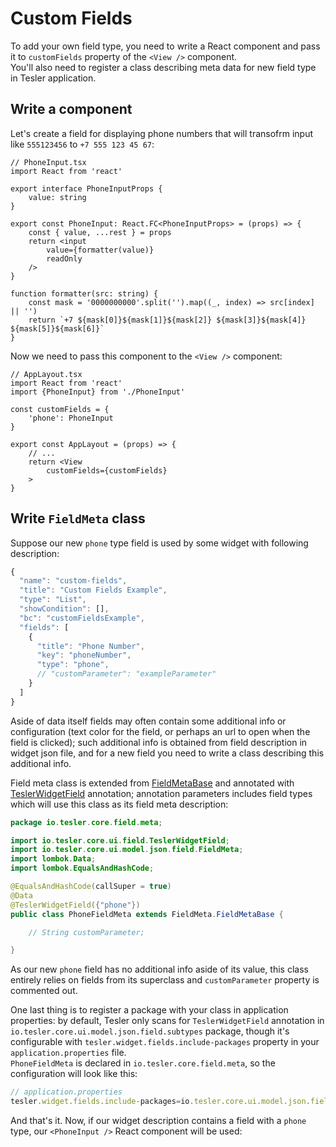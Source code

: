 # Custom Fields

To add your own field type, you need to write a React component and pass it to `customFields` property of the `<View />` component.  
You'll also need to register a class describing meta data for new field type in Tesler application.

## Write a component

Let's create a field for displaying phone numbers that will transofrm input like `555123456` to `+7 555 123 45 67`:
```tsx
// PhoneInput.tsx
import React from 'react'

export interface PhoneInputProps {
    value: string
}

export const PhoneInput: React.FC<PhoneInputProps> = (props) => {
    const { value, ...rest } = props
    return <input
        value={formatter(value)}
        readOnly
    />
}
          
function formatter(src: string) {
    const mask = '0000000000'.split('').map((_, index) => src[index] || '')
    return `+7 ${mask[0]}${mask[1]}${mask[2]} ${mask[3]}${mask[4]} ${mask[5]}${mask[6]}`
}
```
Now we need to pass this component to the `<View />` component:

```tsx
// AppLayout.tsx
import React from 'react'
import {PhoneInput} from './PhoneInput'

const customFields = {
    'phone': PhoneInput        
}

export const AppLayout = (props) => {
    // ...
    return <View
        customFields={customFields}
    >
}
```

## Write `FieldMeta` class

Suppose our new `phone` type field is used by some widget with following description:

```js
{
  "name": "custom-fields",
  "title": "Custom Fields Example",
  "type": "List",
  "showCondition": [],
  "bc": "customFieldsExample",
  "fields": [
    {
      "title": "Phone Number",
      "key": "phoneNumber",
      "type": "phone",
      // "customParameter": "exampleParameter"
    }
  ]
}
```

Aside of data itself fields may often contain some additional info or configuration (text color for the field, or perhaps an url to open when the field is clicked); such additional info is obtained from field description in widget json file, and for a new field you need to write a class describing this additional info.

Field meta class is extended from [FieldMetaBase](https://github.com/tesler-platform/tesler/blob/master/tesler-core/src/main/java/io/tesler/core/ui/model/json/field/FieldMeta.java) and annotated with [TeslerWidgetField](https://github.com/tesler-platform/tesler/blob/master/tesler-core/src/main/java/io/tesler/core/ui/field/TeslerWidgetField.java) annotation; annotation parameters includes field types which will use this class as its field meta description:

```java
package io.tesler.core.field.meta;

import io.tesler.core.ui.field.TeslerWidgetField;
import io.tesler.core.ui.model.json.field.FieldMeta;
import lombok.Data;
import lombok.EqualsAndHashCode;

@EqualsAndHashCode(callSuper = true)
@Data
@TeslerWidgetField({"phone"})
public class PhoneFieldMeta extends FieldMeta.FieldMetaBase {

    // String customParameter;

}

```

As our new `phone` field has no additional info aside of its value, this class entirely relies on fields from its superclass and `customParameter` property is commented out.

One last thing is to register a package with your class in application properties: by default, Tesler only scans for `TeslerWidgetField` annotation in `io.tesler.core.ui.model.json.field.subtypes` package, though it's configurable with `tesler.widget.fields.include-packages` property in your `application.properties` file.  
`PhoneFieldMeta` is declared in `io.tesler.core.field.meta`, so the configuration will look like this:

```js
// application.properties
tesler.widget.fields.include-packages=io.tesler.core.ui.model.json.field.subtypes,io.tesler.core.field.meta
```

And that's it. Now, if our widget description contains a field with a `phone` type, our `<PhoneInput />` React component will be used:
